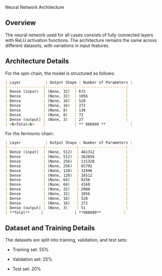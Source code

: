 Neural Network Architecture

## Overview

The neural network used for all cases consists of fully connected layers with ReLU activation functions. The architecture remains the same across different datasets, with variations in input features.

## Architecture Details

For the spin chain, the model is structured as follows:

```markdown
| Layer           | Output Shape | Number of Parameters |
|----------------|-------------|----------------------|
| Dense (input)  | (None, 32)  | 672                  |
| Dense          | (None, 32)  | 1056                 |
| Dense          | (None, 16)  | 528                  |
| Dense          | (None, 16)  | 272                  |
| Dense          | (None, 8)   | 136                  |
| Dense          | (None, 8)   | 72                   |
| Dense (output) | (None, 3)   | 27                   |
| <b>Total<b>    |             | ** 986899 **           |
```

For the fermionic chain:

```markdown
| Layer           | Output Shape | Number of Parameters |
|----------------|--------------|---------------------|
| Dense (input)  | (None, 512)  | 461312              |
| Dense          | (None, 512)  | 262656              |
| Dense          | (None, 256)  | 131328              |
| Dense          | (None, 256)  | 65792               |
| Dense          | (None, 128)  | 32896               |
| Dense          | (None, 128)  | 16512               |
| Dense          | (None, 64)   | 8256                |
| Dense          | (None, 64)   | 4160                |
| Dense          | (None, 32)   | 2080                |
| Dense          | (None, 32)   | 1056                |
| Dense          | (None, 16)   | 528                 |
| Dense          | (None, 16)   | 272                 |
| Dense (output) | (None, 3)    | 51                  |
| **Total**     |              | **986899**          |
```

## Dataset and Training Details

The datasets are split into training, validation, and test sets:

- Training set: 55%

- Validation set: 25%

- Test set: 20%
